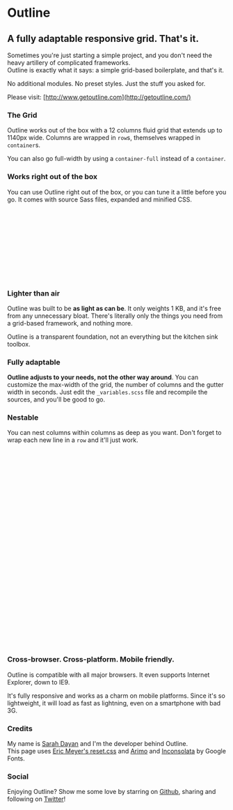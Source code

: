 # Outline

## A fully adaptable responsive grid. That's it.

Sometimes you're just starting a simple project, and you don't need the heavy artillery of complicated frameworks.  
Outline is exactly what it says: a simple grid-based boilerplate, and that's it.

No additional modules. No preset styles. Just the stuff you asked for.

Please visit: [http://www.getoutline.com](http://getoutline.com/)

### The Grid

Outline works out of the box with a 12 columns fluid grid that extends up to 1140px wide. Columns are wrapped in `row`s, themselves wrapped in `container`s.

You can also go full-width by using a `container-full` instead of a `container`.

### Works right out of the box

You can use Outline right out of the box, or you can tune it a little before you go. It comes with source Sass files, expanded and minified CSS.

<pre><div class="container">
    <div class="row">
        <div class="col col-12">
            <!-- This is where it all starts -->
        </div>
    </div>
</div></pre>

### Lighter than air

Outline was built to be **as light as can be**. It only weights 1 KB, and it's free from any unnecessary bloat. There's literally only the things you need from a grid-based framework, and nothing more.

Outline is a transparent foundation, not an everything but the kitchen sink toolbox.

### Fully adaptable

**Outline adjusts to your needs, not the other way around**. You can customize the max-width of the grid, the number of columns and the gutter width in seconds. Just edit the `_variables.scss` file and recompile the sources, and you'll be good to go.

### Nestable

You can nest columns within columns as deep as you want. Don't forget to wrap each new line in a `row` and it'll just work.

<pre><div class="container">
    <div class="row">
        <div class="col col-4">
            <div class="row">
                <div class="col col-6">
                    <!-- I'm a .col-6 nested within a .col-4 -->
                </div>
                <div class="col col-6">
                    <!-- Me too -->
                </div>
            </div>
        </div>
        <div class="col col-8">
            <!-- I'm a regular .col-8 -->
        </div>
    </div>
</div></pre>

### Cross-browser. Cross-platform. Mobile friendly.

Outline is compatible with all major browsers. It even supports Internet Explorer, down to IE9.

It's fully responsive and works as a charm on mobile platforms. Since it's so lightweight, it will load as fast as lightning, even on a smartphone with bad 3G.

### Credits

My name is [Sarah Dayan](http://resume.sarahdayan.com/) and I'm the developer behind Outline.  
This page uses [Eric Meyer's reset.css](http://meyerweb.com/eric/tools/css/reset/) and [Arimo](https://fonts.google.com/specimen/Arimo) and [Inconsolata](https://fonts.google.com/specimen/Inconsolata) by Google Fonts.


### Social

Enjoying Outline? Show me some love by starring on [Github](https://github.com/sarahdayan/outline), sharing and following on [Twitter](https://twitter.com/outlinecss)!
